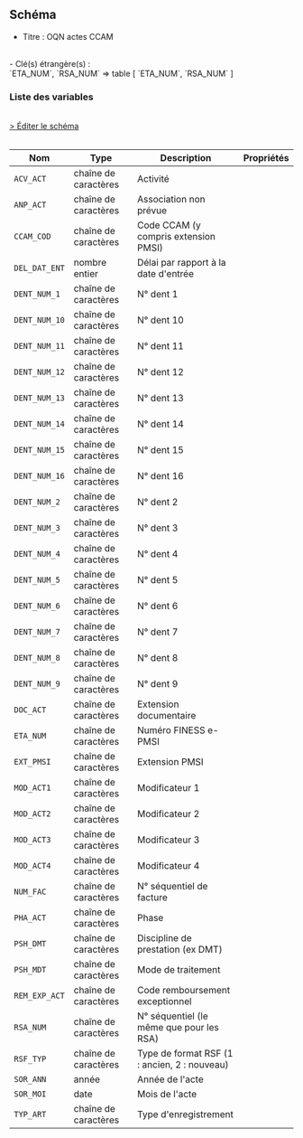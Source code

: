 ## Schéma

- Titre : OQN actes CCAM
<br />
- Clé(s) étrangère(s) : <br />
`ETA_NUM`, `RSA_NUM` => table <PreviewPage text="T_MCOaaB" link="/tables/T_MCOaaB" /> [ `ETA_NUM`, `RSA_NUM` ]<br />

### Liste des variables
<br />
<div>
    <a href="https://gitlab.com/healthdatahub/schema-snds/edit/master/schemas/PMSI/PMSI%20MCO/T_MCOaaFM.json"  
    arget="_blank" rel="noopener noreferrer">> Éditer le schéma</a>
    <OutboundLink />
</div>
<br />

Nom|Type|Description|Propriétés
-|-|-|-
`ACV_ACT`|chaîne de caractères|Activité||
`ANP_ACT`|chaîne de caractères|Association non prévue||
`CCAM_COD`|chaîne de caractères|Code CCAM (y compris extension PMSI)||
`DEL_DAT_ENT`|nombre entier|Délai par rapport à la date d&#x27;entrée||
`DENT_NUM_1`|chaîne de caractères|N° dent 1||
`DENT_NUM_10`|chaîne de caractères|N° dent 10||
`DENT_NUM_11`|chaîne de caractères|N° dent 11||
`DENT_NUM_12`|chaîne de caractères|N° dent 12||
`DENT_NUM_13`|chaîne de caractères|N° dent 13||
`DENT_NUM_14`|chaîne de caractères|N° dent 14||
`DENT_NUM_15`|chaîne de caractères|N° dent 15||
`DENT_NUM_16`|chaîne de caractères|N° dent 16||
`DENT_NUM_2`|chaîne de caractères|N° dent 2||
`DENT_NUM_3`|chaîne de caractères|N° dent 3||
`DENT_NUM_4`|chaîne de caractères|N° dent 4||
`DENT_NUM_5`|chaîne de caractères|N° dent 5||
`DENT_NUM_6`|chaîne de caractères|N° dent 6||
`DENT_NUM_7`|chaîne de caractères|N° dent 7||
`DENT_NUM_8`|chaîne de caractères|N° dent 8||
`DENT_NUM_9`|chaîne de caractères|N° dent 9||
`DOC_ACT`|chaîne de caractères|Extension documentaire||
`ETA_NUM`|chaîne de caractères|Numéro FINESS e-PMSI||
`EXT_PMSI`|chaîne de caractères|Extension PMSI||
`MOD_ACT1`|chaîne de caractères|Modificateur 1||
`MOD_ACT2`|chaîne de caractères|Modificateur 2||
`MOD_ACT3`|chaîne de caractères|Modificateur 3||
`MOD_ACT4`|chaîne de caractères|Modificateur 4||
`NUM_FAC`|chaîne de caractères|N° séquentiel de facture||
`PHA_ACT`|chaîne de caractères|Phase||
`PSH_DMT`|chaîne de caractères|Discipline de prestation (ex DMT)||
`PSH_MDT`|chaîne de caractères|Mode de traitement||
`REM_EXP_ACT`|chaîne de caractères|Code remboursement exceptionnel||
`RSA_NUM`|chaîne de caractères|N° séquentiel (le même que pour les RSA)||
`RSF_TYP`|chaîne de caractères|Type de format RSF (1 : ancien, 2 : nouveau)||
`SOR_ANN`|année|Année de l&#x27;acte||
`SOR_MOI`|date|Mois de l&#x27;acte||
`TYP_ART`|chaîne de caractères|Type d&#x27;enregistrement||

